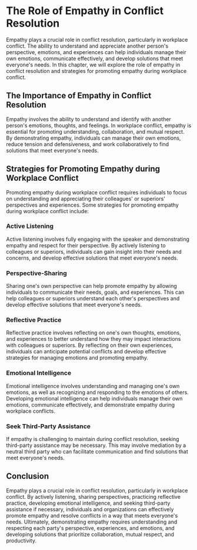 # The Role of Empathy in Conflict Resolution

Empathy plays a crucial role in conflict resolution, particularly in workplace conflict. The ability to understand and appreciate another person's perspective, emotions, and experiences can help individuals manage their own emotions, communicate effectively, and develop solutions that meet everyone's needs. In this chapter, we will explore the role of empathy in conflict resolution and strategies for promoting empathy during workplace conflict.

## The Importance of Empathy in Conflict Resolution

Empathy involves the ability to understand and identify with another person's emotions, thoughts, and feelings. In workplace conflict, empathy is essential for promoting understanding, collaboration, and mutual respect. By demonstrating empathy, individuals can manage their own emotions, reduce tension and defensiveness, and work collaboratively to find solutions that meet everyone's needs.

## Strategies for Promoting Empathy during Workplace Conflict

Promoting empathy during workplace conflict requires individuals to focus on understanding and appreciating their colleagues' or superiors' perspectives and experiences. Some strategies for promoting empathy during workplace conflict include:

### Active Listening

Active listening involves fully engaging with the speaker and demonstrating empathy and respect for their perspective. By actively listening to colleagues or superiors, individuals can gain insight into their needs and concerns, and develop effective solutions that meet everyone's needs.

### Perspective-Sharing

Sharing one's own perspective can help promote empathy by allowing individuals to communicate their needs, goals, and experiences. This can help colleagues or superiors understand each other's perspectives and develop effective solutions that meet everyone's needs.

### Reflective Practice

Reflective practice involves reflecting on one's own thoughts, emotions, and experiences to better understand how they may impact interactions with colleagues or superiors. By reflecting on their own experiences, individuals can anticipate potential conflicts and develop effective strategies for managing emotions and promoting empathy.

### Emotional Intelligence

Emotional intelligence involves understanding and managing one's own emotions, as well as recognizing and responding to the emotions of others. Developing emotional intelligence can help individuals manage their own emotions, communicate effectively, and demonstrate empathy during workplace conflicts.

### Seek Third-Party Assistance

If empathy is challenging to maintain during conflict resolution, seeking third-party assistance may be necessary. This may involve mediation by a neutral third party who can facilitate communication and find solutions that meet everyone's needs.

## Conclusion

Empathy plays a crucial role in conflict resolution, particularly in workplace conflict. By actively listening, sharing perspectives, practicing reflective practice, developing emotional intelligence, and seeking third-party assistance if necessary, individuals and organizations can effectively promote empathy and resolve conflicts in a way that meets everyone's needs. Ultimately, demonstrating empathy requires understanding and respecting each party's perspective, experiences, and emotions, and developing solutions that prioritize collaboration, mutual respect, and productivity.
